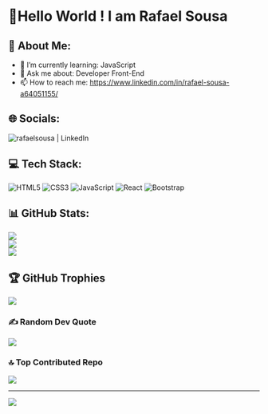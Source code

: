 # 👋Hello World ! I am Rafael Sousa 

## 💫 About Me:
- 🌱 I’m currently learning: JavaScript
- 💬 Ask me about: Developer Front-End
- 📫 How to reach me: https://www.linkedin.com/in/rafael-sousa-a64051155/

## 🌐 Socials:
[<img align="left" alt="rafaelsousa | LinkedIn" src="https://img.shields.io/badge/LinkedIn-0077B5?style=for-the-badge&logo=linkedin&logoColor=white" />](https://linkedin.com/in/www.linkedin.com/in/rafael-sousa-a64051155)
<br>

## 💻 Tech Stack:
![HTML5](https://img.shields.io/badge/html5-%23E34F26.svg?style=for-the-badge&logo=html5&logoColor=white) ![CSS3](https://img.shields.io/badge/css3-%231572B6.svg?style=for-the-badge&logo=css3&logoColor=white) ![JavaScript](https://img.shields.io/badge/javascript-%23323330.svg?style=for-the-badge&logo=javascript&logoColor=%23F7DF1E) ![React](https://img.shields.io/badge/react-%2320232a.svg?style=for-the-badge&logo=react&logoColor=%2361DAFB) ![Bootstrap](https://img.shields.io/badge/bootstrap-%23563D7C.svg?style=for-the-badge&logo=bootstrap&logoColor=white) 
## 📊 GitHub Stats:
![](https://github-readme-stats.vercel.app/api?username=RafaaSousa&theme=react&hide_border=false&include_all_commits=false&count_private=false)<br/>
![](https://github-readme-streak-stats.herokuapp.com/?user=RafaaSousa&theme=react&hide_border=false)<br/>
![](https://github-readme-stats.vercel.app/api/top-langs/?username=RafaaSousa&theme=react&hide_border=false&include_all_commits=false&count_private=false&layout=compact)

## 🏆 GitHub Trophies
![](https://github-profile-trophy.vercel.app/?username=RafaaSousa&theme=radical&no-frame=false&no-bg=false&margin-w=4)

### ✍️ Random Dev Quote
![](https://quotes-github-readme.vercel.app/api?type=horizontal&theme=radical)

### 🔝 Top Contributed Repo
![](https://github-contributor-stats.vercel.app/api?username=RafaaSousa&limit=5&theme=tokyonight&combine_all_yearly_contributions=true)

---
[![](https://visitcount.itsvg.in/api?id=RafaaSousa&icon=0&color=0)](https://visitcount.itsvg.in)
